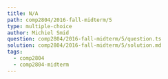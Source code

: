 ```yaml
---
title: N/A
path: comp2804/2016-fall-midterm/5
type: multiple-choice
author: Michiel Smid
question: comp2804/2016-fall-midterm/5/question.ts
solution: comp2804/2016-fall-midterm/5/solution.md
tags:
  - comp2804
  - comp2804-midterm
---
```

